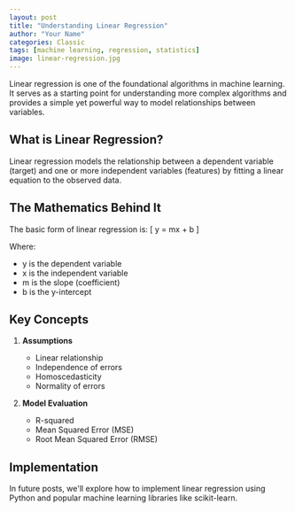```yaml
---
layout: post
title: "Understanding Linear Regression"
author: "Your Name"
categories: Classic
tags: [machine learning, regression, statistics]
image: linear-regression.jpg
---
```


Linear regression is one of the foundational algorithms in machine learning. It serves as a starting point for understanding more complex algorithms and provides a simple yet powerful way to model relationships between variables.

## What is Linear Regression?

Linear regression models the relationship between a dependent variable (target) and one or more independent variables (features) by fitting a linear equation to the observed data.

## The Mathematics Behind It

The basic form of linear regression is:
\[ y = mx + b \]

Where:
- y is the dependent variable
- x is the independent variable
- m is the slope (coefficient)
- b is the y-intercept

## Key Concepts

1. **Assumptions**
   - Linear relationship
   - Independence of errors
   - Homoscedasticity
   - Normality of errors

2. **Model Evaluation**
   - R-squared
   - Mean Squared Error (MSE)
   - Root Mean Squared Error (RMSE)

## Implementation

In future posts, we'll explore how to implement linear regression using Python and popular machine learning libraries like scikit-learn. 